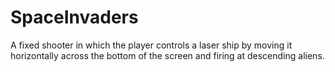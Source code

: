 # SpaceInvaders
A fixed shooter in which the player controls a laser ship by moving it horizontally across the bottom of the screen and firing at descending aliens.
